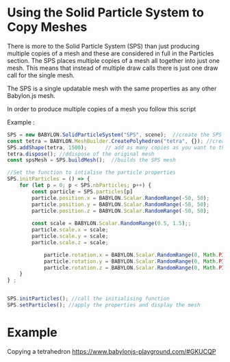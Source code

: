 # Using the Solid Particle System to Copy Meshes
There is more to the Solid Particle System (SPS) than just producing multiple copies of a mesh and these are considered in full in the Particles section. The SPS places multiple copies of a mesh all together into just one mesh. This means that instead of multiple draw calls there is just one draw call for the single mesh.

The SPS is a single updatable mesh with the same properties as any other Babylon.js  mesh.

In order to produce multiple copies of a mesh you follow this script

Example :
```javascript
SPS = new BABYLON.SolidParticleSystem("SPS", scene);  //create the SPS
const tetra = BABYLON.MeshBuilder.CreatePolyhedron("tetra", {}); //create the mesh
SPS.addShape(tetra, 1500);      // add as many copies as you want to the SPS
tetra.dispose(); //ddispose of the original mesh
const spsMesh = SPS.buildMesh();  //builds the SPS mesh

//Set the function to intialise the particle properties
SPS.initParticles = () => {
    for (let p = 0; p < SPS.nbParticles; p++) {
        const particle = SPS.particles[p]  
        particle.position.x = BABYLON.Scalar.RandomRange(-50, 50);
        particle.position.y = BABYLON.Scalar.RandomRange(-50, 50);
        particle.position.z = BABYLON.Scalar.RandomRange(-50, 50);
    
        const scale = BABYLON.Scalar.RandomRange(0.5, 1.5);;
        particle.scale.x = scale;
        particle.scale.y = scale;
        particle.scale.z = scale;

	        particle.rotation.x = BABYLON.Scalar.RandomRange(0, Math.PI);
	        particle.rotation.y = BABYLON.Scalar.RandomRange(0, Math.PI);
	        particle.rotation.z = BABYLON.Scalar.RandomRange(0, Math.PI);
    }
} ;


SPS.initParticles(); //call the initialising function
SPS.setParticles(); //apply the properties and display the mesh
```

# Example
Copying a tetrahedron https://www.babylonjs-playground.com/#GKUCQP
